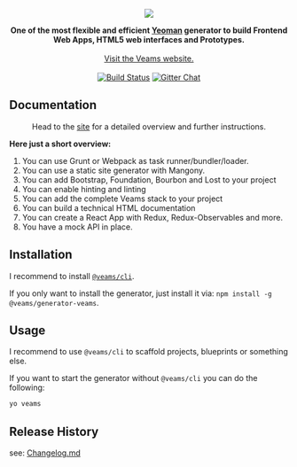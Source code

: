 <p align="center"><img src="http://veams.org/img/svg/icons/veams-generator.svg"></p>

<p align="center">
	<strong>One of the most flexible and efficient <a href="http://yeoman.io">Yeoman</a> generator to build Frontend Web Apps, HTML5 web interfaces and Prototypes.</strong>
	<br><br>
	<a href="http://veams.org">Visit the Veams website.</a><br><br>
	<a href="https://travis-ci.org/Sebastian-Fitzner/generator-veams"><img src="https://travis-ci.org/Sebastian-Fitzner/generator-veams.svg" alt="Build Status" /></a>
	<a href="https://gitter.im/Sebastian-Fitzner/Veams?utm_source=badge&utm_medium=badge&utm_campaign=pr-badge"><img src="https://badges.gitter.im/Sebastian-Fitzner/Veams.svg" alt="Gitter Chat" /></a>
</p>

## Documentation

<p align="center">Head to the <a href="http://veams.org/">site</a> for a detailed overview and further instructions.</p>

**Here just a short overview:**

1. You can use Grunt or Webpack as task runner/bundler/loader.
1. You can use a static site generator with Mangony.
1. You can add Bootstrap, Foundation, Bourbon and Lost to your project
1. You can enable hinting and linting
1. You can add the complete Veams stack to your project
1. You can build a technical HTML documentation
1. You can create a React App with Redux, Redux-Observables and more.
1. You have a mock API in place.


## Installation

I recommend to install [`@veams/cli`](https://github.com/Veams/cli).

If you only want to install the generator, just install it via: `npm install -g @veams/generator-veams`.

## Usage 

I recommend to use `@veams/cli` to scaffold projects, blueprints or something else.

If you want to start the generator without `@veams/cli` you can do the following:

```bash
yo veams
```

## Release History
see: [Changelog.md](CHANGELOG.md)